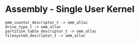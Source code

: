 # Assembly - Single User Kernel

```
pmm_counter_descriptor_t -> omm_alloc
drive_type_t -> omm_alloc
partition_table_descriptor_t -> omm_alloc
filesystem_descriptor_t -> omm_alloc
```
